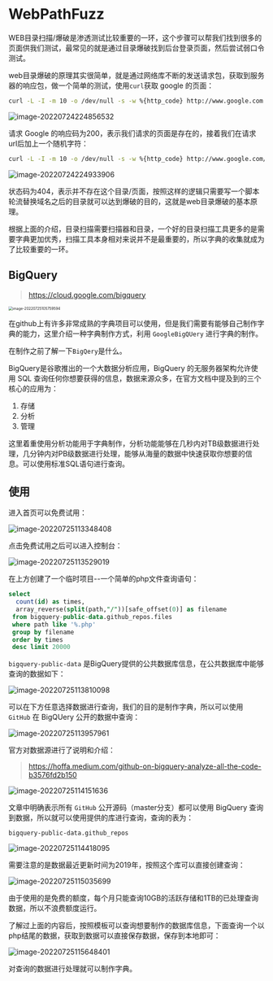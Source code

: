 # WebPathFuzz







  WEB目录扫描/爆破是渗透测试比较重要的一环，这个步骤可以帮我们找到很多的页面供我们测试，最常见的就是通过目录爆破找到后台登录页面，然后尝试弱口令测试。

web目录爆破的原理其实很简单，就是通过网络库不断的发送请求包，获取到服务器的响应包，做一个简单的测试，使用`curl`获取 google 的页面：



```bash
curl -L -I -m 10 -o /dev/null -s -w %{http_code} http://www.google.com
```

![image-20220724224856532](images/image-20220724224856532.png)

请求 Google 的响应码为200，表示我们请求的页面是存在的，接着我们在请求url后加上一个随机字符：

```bash
curl -L -I -m 10 -o /dev/null -s -w %{http_code} http://www.google.com/ceshi
```



![image-20220724224933906](images/image-20220724224933906.png)



状态码为404，表示并不存在这个目录/页面，按照这样的逻辑只需要写一个脚本轮流替换域名之后的目录就可以达到爆破的目的，这就是web目录爆破的基本原理。



  根据上面的介绍，目录扫描需要扫描器和目录，一个好的目录扫描工具更多的是需要字典更加优秀，扫描工具本身相对来说并不是最重要的，所以字典的收集就成为了比较重要的一环。



## BigQuery

> https://cloud.google.com/bigquery



<img src="images/image-20220725105759594.png" alt="image-20220725105759594" style="zoom:50%;" />



  在github上有许多非常成熟的字典项目可以使用，但是我们需要有能够自己制作字典的能力，这里介绍一种字典制作方式，利用 `GoogleBigQUery` 进行字典的制作。

  在制作之前了解一下`BigQery`是什么。

  BigQuery是谷歌推出的一个大数据分析应用，BigQuery 的无服务器架构允许使用 SQL 查询任何你想要获得的信息，数据来源众多，在官方文档中提及到的三个核心的应用为：

1. 存储
2. 分析
3. 管理

这里着重使用分析功能用于字典制作，分析功能能够在几秒内对TB级数据进行处理，几分钟内对PB级数据进行处理，能够从海量的数据中快速获取你想要的信息。可以使用标准SQL语句进行查询。



## 使用



  进入首页可以免费试用：

![image-20220725113348408](images/image-20220725113348408.png)



点击免费试用之后可以进入控制台：

![image-20220725113529019](images/image-20220725113529019.png)



在上方创建了一个临时项目--一个简单的php文件查询语句：

```sql
select
  count(id) as times,
  array_reverse(split(path,"/"))[safe_offset(0)] as filename
 from bigquery-public-data.github_repos.files
 where path like '%.php'
 group by filename
 order by times
 desc limit 20000
```



`bigquery-public-data` 是BigQuery提供的公共数据库信息，在公共数据库中能够查询的数据如下：

![image-20220725113810098](images/image-20220725113810098.png)



可以在下方任意选择数据进行查询，我们的目的是制作字典，所以可以使用 `GitHub` 在 BigQUery 公开的数据中查询：

![image-20220725113957961](images/image-20220725113957961.png)



官方对数据源进行了说明和介绍：

> https://hoffa.medium.com/github-on-bigquery-analyze-all-the-code-b3576fd2b150

![image-20220725114151636](images/image-20220725114151636.png)



文章中明确表示所有 `GitHub` 公开源码（master分支）都可以使用 BigQuery 查询到数据，所以就可以使用提供的库进行查询，查询的表为：

```text
bigquery-public-data.github_repos
```

![image-20220725114418095](images/image-20220725114418095.png)



需要注意的是数据最近更新时间为2019年，按照这个库可以直接创建查询：

![image-20220725115035699](images/image-20220725115035699.png)

由于使用的是免费的额度，每个月只能查询10GB的活跃存储和1TB的已处理查询数据，所以不浪费额度运行。



了解过上面的内容后，按照模板可以查询想要制作的数据库信息，下面查询一个以php结尾的数据，获取到数据可以直接保存数据，保存到本地即可：

![image-20220725115648401](images/image-20220725115648401.png)



对查询的数据进行处理就可以制作字典。
